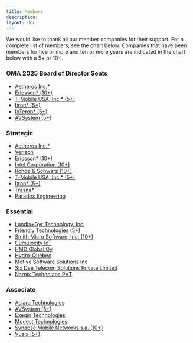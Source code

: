 ```yaml
---
title: Members
description:
layout: doc
---
```



We would like to thank all our member companies for their support. For a complete list of members, see the chart below. Companies that have been members for five or more and ten or more years are indicated in the chart below with a 5+ or 10+.

### OMA 2025 Board of Director Seats
- <a href="http://www.aetheros.com" target="_blank">Aetheros Inc.*</a>
- <a href="http://www.ericsson.com/se/" target="_blank">Ericsson* (10+)</a>
- <a href="http://www.t-mobile.com/" target="_blank">T-Mobile USA, Inc.* (5+)</a>
- <a href="https://www.itron.com/" target="_blank">Itron* (5+)</a>
- <a href="http://www.ioterop.com/" target="_blank">IoTerop* (5+)</a>
- <a href="https://www.avsystem.com/" target="_blank">AVSystem (5+)</a>

### Strategic

- <a href="http://www.aetheros.com" target="_blank">Aetheros Inc.*</a>
- <a href="http://www.verizonwireless.com" target="_blank">Verizon</a>
- <a href="http://www.ericsson.com/se/" target="_blank">Ericsson* (10+)</a>
- <a href="http://www.intel.com/content/www/us/en/homepage.html" target="_blank">Intel Corporation (10+)</a>
- <a href="http://www.rohde-schwarz.com/" target="_blank">Rohde & Schwarz (10+)</a>
- <a href="http://www.t-mobile.com/" target="_blank">T-Mobile USA, Inc.* (5+)</a>
- <a href="https://www.itron.com/" target="_blank">Itron* (5+)</a>
- <a href="http://www.trasna.io/" target="_blank">Trasna*</a>
- <a href="https://www.pdxeng.ch/" target="_blank">Paradox Engineering</a>


### Essential

- <a href="http://www.landisgyr.com" target="_blank">Landis+Gyr Technology, Inc.</a>
- <a href="http://www.friendly-tech.com/" target="_blank">Friendly Technologies (5+)</a>
- <a href="http://www.smithmicro.com/" target="_blank">Smith Micro Software, Inc. (10+)</a>
- <a href="https://www.cumulocity.com/" target="_blank">Cumulocity IoT</a>
- <a href="http://www.hmdglobal.com" target="_blank">HMD Global Oy</a>
- <a href="http://www.hydroquebec.com" target="_blank">Hydro-Québec</a>
- <a href="http://www.motive.com" target="_blank">Motive Software Solutions Inc</a>
- <a href="http://www.6dtech.co.in" target="_blank">Six Dee Telecom Solutions Private Limited</a>
- <a href="http://narnix.com/" target="_blank">Narnix Technolabs PVT</a>

### Associate

- <a href="http://www.hubbell.com/" target="_blank">Aclara Technologies</a>
- <a href="https://www.avsystem.com/" target="_blank">AVSystem (5+)</a>
- <a href="https://exegin.com/" target="_blank">Exegin Technologies</a>
- <a href="https://mquest-technologies.com/" target="_blank">Mquest Technologies</a>
- <a href="http://www.synap.se/" target="_blank">Synapse Mobile Networks s.a. (10+)</a>
- <a href="http://www.vuzix.com/" target="_blank">Vuzix (5+)</a>
